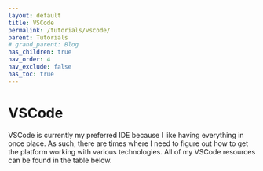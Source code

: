 ```yaml
---
layout: default
title: VSCode
permalink: /tutorials/vscode/
parent: Tutorials
# grand_parent: Blog
has_children: true
nav_order: 4
nav_exclude: false
has_toc: true
---
```


# VSCode

VSCode is currently my preferred IDE because I like having everything in once place.
As such, there are times where I need to figure out how to get the platform working with various technologies.
All of my VSCode resources can be found in the table below.